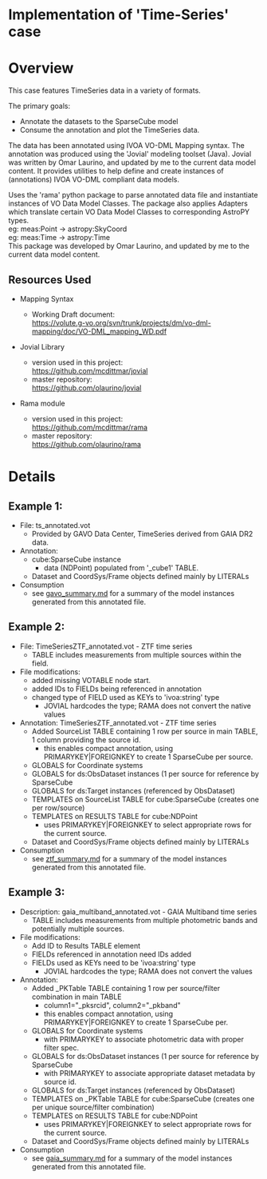 # Implementation of 'Time-Series' case

# Overview
This case features TimeSeries data in a variety of formats.

The primary goals:
* Annotate the datasets to the SparseCube model
* Consume the annotation and plot the TimeSeries data.

The data has been annotated using IVOA VO-DML Mapping syntax.
The annotation was produced using the 'Jovial' modeling toolset (Java).  Jovial
was written by Omar Laurino, and updated by me to the current data model content.
It provides utilities to help define and create instances of (annotations)
IVOA VO-DML compliant data models.

Uses the 'rama' python package to parse annotated data file and instantiate
  instances of VO Data Model Classes.  The package also applies Adapters which
  translate certain VO Data Model Classes to corresponding AstroPY types.  
    eg: meas:Point -> astropy:SkyCoord  
    eg: meas:Time  -> astropy:Time  
  This package was developed by Omar Laurino, and updated by me to the current 
  data model content.

## Resources Used
* Mapping Syntax
  + Working Draft document:  
    https://volute.g-vo.org/svn/trunk/projects/dm/vo-dml-mapping/doc/VO-DML_mapping_WD.pdf

* Jovial Library
  + version used in this project:  
    https://github.com/mcdittmar/jovial
  + master repository:  
    https://github.com/olaurino/jovial

* Rama module
  + version used in this project:  
    https://github.com/mcdittmar/rama
  + master repository:  
    https://github.com/olaurino/rama

# Details
## Example 1:
* File: ts_annotated.vot  
    * Provided by GAVO Data Center, TimeSeries derived from GAIA DR2 data.
* Annotation:
    * cube:SparseCube instance
        * data (NDPoint) populated from '_cube1' TABLE.
    * Dataset and CoordSys/Frame objects defined mainly by LITERALs
* Consumption
    * see [gavo_summary.md](gavo_summary.md) for a summary of the model instances generated from this annotated file.

## Example 2:
* File: TimeSeriesZTF_annotated.vot - ZTF time series  
    * TABLE includes measurements from multiple sources within the field.
* File modifications:
    * added missing VOTABLE node start.
    * added IDs to FIELDs being referenced in annotation
    * changed type of FIELD used as KEYs to 'ivoa:string' type
        * JOVIAL hardcodes the type; RAMA does not convert the native values
* Annotation: TimeSeriesZTF_annotated.vot - ZTF time series  
    * Added SourceList TABLE containing 1 row per source in main TABLE, 1 column providing the source id.
        * this enables compact annotation, using PRIMARYKEY|FOREIGNKEY to create 1 SparseCube per source.
    * GLOBALS for Coordinate systems
    * GLOBALS for ds:ObsDataset instances (1 per source for reference by SparseCube
    * GLOBALS for ds:Target instances (referenced by ObsDataset)
    * TEMPLATES on SourceList TABLE for cube:SparseCube (creates one per row/source)
    * TEMPLATES on RESULTS TABLE for cube:NDPoint
        * uses PRIMARYKEY|FOREIGNKEY to select appropriate rows for the current source.
    * Dataset and CoordSys/Frame objects defined mainly by LITERALs
* Consumption
    * see [ztf_summary.md](ztf_summary.md) for a summary of the model instances generated from this annotated file.

## Example 3:  
* Description: gaia_multiband_annotated.vot - GAIA Multiband time series  
    * TABLE includes measurements from multiple photometric bands and potentially multiple sources.
* File modifications:  
    * Add ID to Results TABLE element
    * FIELDs referenced in annotation need IDs added
    * FIELDs used as KEYs need to be 'ivoa:string' type
        * JOVIAL hardcodes the type; RAMA does not convert the values
* Annotation:  
    * Added _PKTable TABLE containing 1 row per source/filter combination in main TABLE
        * column1="_pksrcid", column2="_pkband"
        * this enables compact annotation, using PRIMARYKEY|FOREIGNKEY to create 1 SparseCube per.
    * GLOBALS for Coordinate systems
        * with PRIMARYKEY to associate photometric data with proper filter spec.
    * GLOBALS for ds:ObsDataset instances (1 per source for reference by SparseCube
        * with PRIMARYKEY to associate appropriate dataset metadata by source id.
    * GLOBALS for ds:Target instances (referenced by ObsDataset)
    * TEMPLATES on _PKTable TABLE for cube:SparseCube (creates one per unique source/filter combination)
    * TEMPLATES on RESULTS TABLE for cube:NDPoint
        * uses PRIMARYKEY|FOREIGNKEY to select appropriate rows for the current source.
    * Dataset and CoordSys/Frame objects defined mainly by LITERALs
* Consumption
    * see [gaia_summary.md](gaia_summary.md) for a summary of the model instances generated from this annotated file.
